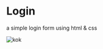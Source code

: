 # Login
a simple login form using html &amp; css

![kok](https://github.com/metadol/Login/assets/138606225/1ff212e8-0a1c-4aca-9530-773dde0f0039)
